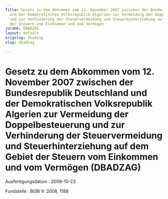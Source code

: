 ```yaml
---
Title: Gesetz zu dem Abkommen vom 12. November 2007 zwischen der Bundesrepublik Deutschland
  und der Demokratischen Volksrepublik Algerien zur Vermeidung der Doppelbesteuerung
  und zur Verhinderung der Steuervermeidung und Steuerhinterziehung auf dem Gebiet
  der Steuern vom Einkommen und vom Vermögen
jurabk: DBADZAG
layout: default
origslug: dbadzag
slug: dbadzag

---
```


# Gesetz zu dem Abkommen vom 12. November 2007 zwischen der Bundesrepublik Deutschland und der Demokratischen Volksrepublik Algerien zur Vermeidung der Doppelbesteuerung und zur Verhinderung der Steuervermeidung und Steuerhinterziehung auf dem Gebiet der Steuern vom Einkommen und vom Vermögen (DBADZAG)

Ausfertigungsdatum
:   2008-10-23

Fundstelle
:   BGBl II: 2008, 1188


